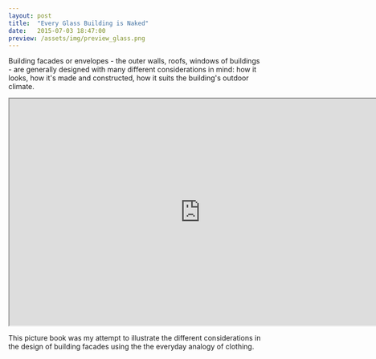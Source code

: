 ```yaml
---
layout: post
title:  "Every Glass Building is Naked"
date:   2015-07-03 18:47:00
preview: /assets/img/preview_glass.png
---
```


Building facades or envelopes - the outer walls, roofs, windows of buildings - are generally designed with many different considerations in mind: how it looks, how it's made and constructed, how it suits the building's outdoor climate. 

<iframe allow="clipboard-write" allowfullscreen id="DocPageReaderIframe" src="https://issuu.com/rdr?p=1&amp;d=_final&amp;u=daniellu32" tabindex="0" title="Every Glass Building is Naked" width="760" height="452"></iframe>

This picture book was my attempt to illustrate the different considerations in the design of building facades using the the everyday analogy of clothing.